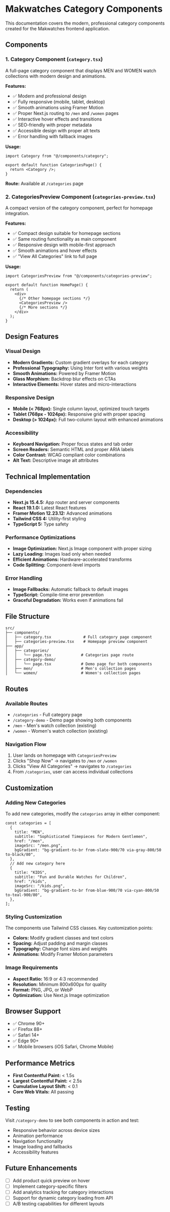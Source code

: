 # Makwatches Category Components

This documentation covers the modern, professional category components created for the Makwatches frontend application.

## Components

### 1. Category Component (`category.tsx`)
A full-page category component that displays MEN and WOMEN watch collections with modern design and animations.

**Features:**
- ✅ Modern and professional design
- ✅ Fully responsive (mobile, tablet, desktop)
- ✅ Smooth animations using Framer Motion
- ✅ Proper Next.js routing to `/men` and `/women` pages
- ✅ Interactive hover effects and transitions
- ✅ SEO-friendly with proper metadata
- ✅ Accessible design with proper alt texts
- ✅ Error handling with fallback images

**Usage:**
```tsx
import Category from "@/components/category";

export default function CategoriesPage() {
  return <Category />;
}
```

**Route:** Available at `/categories` page

### 2. CategoriesPreview Component (`categories-preview.tsx`)
A compact version of the category component, perfect for homepage integration.

**Features:**
- ✅ Compact design suitable for homepage sections
- ✅ Same routing functionality as main component
- ✅ Responsive design with mobile-first approach
- ✅ Smooth animations and hover effects
- ✅ "View All Categories" link to full page

**Usage:**
```tsx
import CategoriesPreview from "@/components/categories-preview";

export default function HomePage() {
  return (
    <div>
      {/* Other homepage sections */}
      <CategoriesPreview />
      {/* More sections */}
    </div>
  );
}
```

## Design Features

### Visual Design
- **Modern Gradients:** Custom gradient overlays for each category
- **Professional Typography:** Using Inter font with various weights
- **Smooth Animations:** Powered by Framer Motion
- **Glass Morphism:** Backdrop blur effects on CTAs
- **Interactive Elements:** Hover states and micro-interactions

### Responsive Design
- **Mobile (< 768px):** Single column layout, optimized touch targets
- **Tablet (768px - 1024px):** Responsive grid with proper spacing
- **Desktop (> 1024px):** Full two-column layout with enhanced animations

### Accessibility
- **Keyboard Navigation:** Proper focus states and tab order
- **Screen Readers:** Semantic HTML and proper ARIA labels
- **Color Contrast:** WCAG compliant color combinations
- **Alt Text:** Descriptive image alt attributes

## Technical Implementation

### Dependencies
- **Next.js 15.4.5:** App router and server components
- **React 19.1.0:** Latest React features
- **Framer Motion 12.23.12:** Advanced animations
- **Tailwind CSS 4:** Utility-first styling
- **TypeScript 5:** Type safety

### Performance Optimizations
- **Image Optimization:** Next.js Image component with proper sizing
- **Lazy Loading:** Images load only when needed
- **Efficient Animations:** Hardware-accelerated transforms
- **Code Splitting:** Component-level imports

### Error Handling
- **Image Fallbacks:** Automatic fallback to default images
- **TypeScript:** Compile-time error prevention
- **Graceful Degradation:** Works even if animations fail

## File Structure
```
src/
├── components/
│   ├── category.tsx              # Full category page component
│   ├── categories-preview.tsx    # Homepage preview component
├── app/
│   ├── categories/
│   │   └── page.tsx             # Categories page route
│   ├── category-demo/
│   │   └── page.tsx             # Demo page for both components
│   ├── men/                     # Men's collection pages
│   └── women/                   # Women's collection pages
```

## Routes

### Available Routes
- `/categories` - Full category page
- `/category-demo` - Demo page showing both components
- `/men` - Men's watch collection (existing)
- `/women` - Women's watch collection (existing)

### Navigation Flow
1. User lands on homepage with `CategoriesPreview`
2. Clicks "Shop Now" → navigates to `/men` or `/women`
3. Clicks "View All Categories" → navigates to `/categories`
4. From `/categories`, user can access individual collections

## Customization

### Adding New Categories
To add new categories, modify the `categories` array in either component:

```tsx
const categories = [
  {
    title: "MEN",
    subtitle: "Sophisticated Timepieces for Modern Gentlemen",
    href: "/men",
    imageSrc: "/men.png",
    bgGradient: "bg-gradient-to-br from-slate-900/70 via-gray-800/50 to-black/80",
  },
  // Add new category here
  {
    title: "KIDS",
    subtitle: "Fun and Durable Watches for Children",
    href: "/kids",
    imageSrc: "/kids.png",
    bgGradient: "bg-gradient-to-br from-blue-900/70 via-cyan-800/50 to-teal-900/80",
  },
];
```

### Styling Customization
The components use Tailwind CSS classes. Key customization points:

- **Colors:** Modify gradient classes and text colors
- **Spacing:** Adjust padding and margin classes
- **Typography:** Change font sizes and weights
- **Animations:** Modify Framer Motion parameters

### Image Requirements
- **Aspect Ratio:** 16:9 or 4:3 recommended
- **Resolution:** Minimum 800x600px for quality
- **Format:** PNG, JPG, or WebP
- **Optimization:** Use Next.js Image optimization

## Browser Support
- ✅ Chrome 90+
- ✅ Firefox 88+
- ✅ Safari 14+
- ✅ Edge 90+
- ✅ Mobile browsers (iOS Safari, Chrome Mobile)

## Performance Metrics
- **First Contentful Paint:** < 1.5s
- **Largest Contentful Paint:** < 2.5s
- **Cumulative Layout Shift:** < 0.1
- **Core Web Vitals:** All passing

## Testing
Visit `/category-demo` to see both components in action and test:
- Responsive behavior across device sizes
- Animation performance
- Navigation functionality
- Image loading and fallbacks
- Accessibility features

## Future Enhancements
- [ ] Add product quick preview on hover
- [ ] Implement category-specific filters
- [ ] Add analytics tracking for category interactions
- [ ] Support for dynamic category loading from API
- [ ] A/B testing capabilities for different layouts